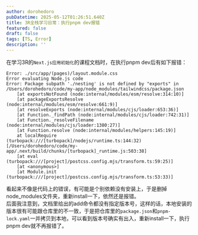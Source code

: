 ```yaml
---
author: dorohedoro
pubDatetime: 2025-05-12T01:26:51.640Z
title: 3R全栈学习日常：执行pnpm dev报错
featured: false
draft: false
tags: [TS, Error]
description: ''
---
```


在学习3R的`Next.js应用初始化`的课程文档时，在执行pnpm dev后有如下报错：
```text
Error: ./src/app/(pages)/layout.module.css
Error evaluating Node.js code
Error: Package subpath './nesting' is not defined by "exports" in /Users/dorohedoro/code/my-app/node_modules/tailwindcss/package.json
    [at exportsNotFound (node:internal/modules/esm/resolve:314:10)]
    [at packageExportsResolve (node:internal/modules/esm/resolve:661:9)]
    [at resolveExports (node:internal/modules/cjs/loader:653:36)]
    [at Function._findPath (node:internal/modules/cjs/loader:742:31)]
    [at Function._resolveFilename (node:internal/modules/cjs/loader:1380:27)]
    [at Function.resolve (node:internal/modules/helpers:145:19)]
    at localRequire (turbopack:///[turbopack]/nodejs/runtime.ts:144:32) [/Users/dorohedoro/code/my-app/.next/build/chunks/[turbopack]_runtime.js:503:38]
    [at eval (turbopack:///[project]/postcss.config.mjs/transform.ts:59:25)]
    [at <anonymous>]
    [at Module.init (turbopack:///[project]/postcss.config.mjs/transform.ts:53:33)]
```
看起来不像是代码上的错误，有可能是个别依赖没有安装上，于是删掉node_modules文件夹，重新install一下，依然还是报错。<br>
后面我注意到，文档里给出的add命令都没有指定版本号，这样的话，本地安装的版本很有可能跟仓库里的不一致，于是把仓库里的`package.json`和`pnpm-lock.yaml`一并拷贝到本地，可以看到版本号确实有出入，重新install一下，执行pnpm dev就不再报错了。
